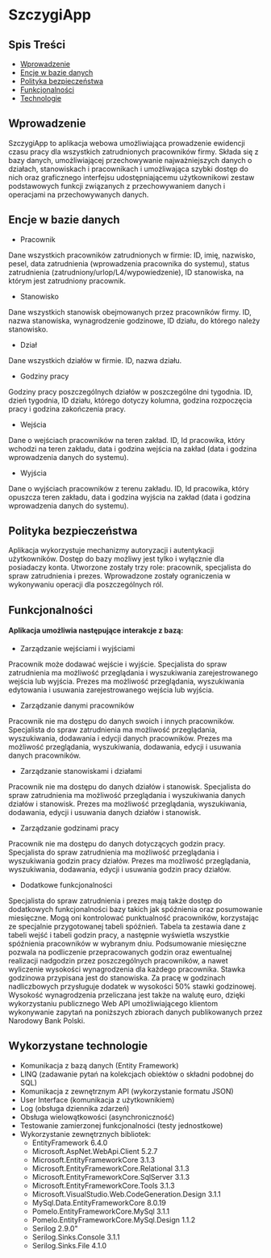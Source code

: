 # SzczygiApp

## Spis Treści
* [Wprowadzenie](#wprowadzenie)
* [Encje w bazie danych](#encje-w-bazie-danych)
* [Polityka bezpieczeństwa](#polityka-bezpieczeństwa)
* [Funkcjonalności](#funkcjonalności)
* [Technologie](#technologie)

## Wprowadzenie 
SzczygiApp to aplikacja webowa umożliwiająca prowadzenie ewidencji czasu pracy dla wszystkich zatrudnionych pracowników firmy. Składa się z bazy danych, umożliwiającej przechowywanie najważniejszych danych o działach, stanowiskach i pracownikach i umożliwająca szybki dostęp do nich oraz graficznego interfejsu udostępniającemu użytkownikowi zestaw podstawowych funkcji związanych z przechowywaniem danych i operacjami na przechowywanych danych.

## Encje w bazie danych
* Pracownik

Dane wszystkich pracowników zatrudnionych w firmie: ID, imię, nazwisko, pesel, data zatrudnienia (wprowadzenia pracownika do systemu), status zatrudnienia (zatrudniony/urlop/L4/wypowiedzenie), ID stanowiska, na którym jest zatrudniony pracownik.

* Stanowisko

Dane wszystkich stanowisk obejmowanych przez pracowników firmy. ID, nazwa stanowiska, wynagrodzenie godzinowe, ID działu, do którego należy stanowisko.

* Dział

Dane wszystkich działów w firmie. ID, nazwa działu.

* Godziny pracy

Godziny pracy poszczególnych działów w poszczególne dni tygodnia. ID, dzień tygodnia, ID działu, którego dotyczy kolumna, godzina rozpoczęcia pracy i godzina zakończenia pracy.

* Wejścia

Dane o wejściach pracowników na teren zakład. ID, Id pracowika, który wchodzi na teren zakładu, data i godzina wejścia na zakład (data i godzina wprowadzenia danych do systemu).

* Wyjścia

Dane o wyjściach pracowników z terenu zakładu. ID, Id pracowika, który opuszcza teren zakładu, data i godzina wyjścia na zakład (data i godzina wprowadzenia danych do systemu).


## Polityka bezpieczeństwa
Aplikacja wykorzystuje mechanizmy autoryzacji i autentykacji użytkowników. Dostęp do bazy możliwy jest tylko i wyłącznie dla posiadaczy konta. Utworzone zostały trzy role: pracownik, specjalista do spraw zatrudnienia i prezes. Wprowadzone zostały ograniczenia w wykonywaniu operacji dla poszczególnych ról. 

## Funkcjonalności
#### Aplikacja umożliwia następujące interakcje z bazą:
* Zarządzanie wejściami i wyjściami

Pracownik może dodawać wejście i wyjście.
Specjalista do spraw zatrudnienia ma możliwość przeglądania i wyszukiwania zarejestrowanego wejścia lub wyjścia.
Prezes ma możliwość przeglądania, wyszukiwania edytowania i usuwania zarejestrowanego wejścia lub wyjścia.

* Zarządzanie danymi pracowników

Pracownik nie ma dostępu do danych swoich i innych pracowników.
Specjalista do spraw zatrudnienia ma możliwość przeglądania, wyszukiwania, dodawania i edycji danych pracowników. 
Prezes ma możliwość przeglądania, wyszukiwania, dodawania, edycji i usuwania danych pracowników.

* Zarządzanie stanowiskami i działami

Pracownik nie ma dostępu do danych działów i stanowisk.
Specjalista do spraw zatrudnienia ma możliwość przeglądania i wyszukiwania danych działów i stanowisk. 
Prezes ma możliwość przeglądania, wyszukiwania, dodawania, edycji i usuwania danych działów i stanowisk.

* Zarządzanie godzinami pracy

Pracownik nie ma dostępu do danych dotyczących godzin pracy.
Specjalista do spraw zatrudnienia ma możliwość przeglądania i wyszukiwania godzin pracy działów.
Prezes ma możliwość przeglądania, wyszukiwania, dodawania, edycji i usuwania godzin pracy działów.

* Dodatkowe funkcjonalności

Specjalista do spraw zatrudnienia i prezes mają także dostęp do dodatkowych funkcjonalności bazy takich jak spóźnienia oraz posumowanie miesięczne. Mogą oni kontrolować punktualność pracowników, korzystając ze specjalnie przygotowanej tabeli spóźnień. Tabela ta zestawia dane z tabeli wejść i tabeli godzin pracy, a następnie wyświetla wszystkie spóźnienia pracowników w wybranym dniu.
Podsumowanie miesięczne pozwala na podliczenie przepracowanych godzin oraz ewentualnej realizacji nadgodzin przez poszczególnych pracowników, a nawet wyliczenie wysokości wynagrodzenia dla każdego pracownika. Stawka godzinowa przypisana jest do stanowiska. Za pracę w godzinach nadliczbowych przysługuje dodatek w wysokości 50% stawki godzinowej. Wysokość wynagrodzenia przeliczana jest także na walutę euro, dzięki wykorzystaniu publicznego Web API umożliwiającego klientom wykonywanie zapytań na poniższych zbiorach danych publikowanych przez Narodowy Bank Polski.


## Wykorzystane technologie
* Komunikacja z bazą danych (Entity Framework)
* LINQ (zadawanie pytań na kolekcjach obiektów o składni podobnej do SQL)
* Komunikacja z zewnętrznym API (wykorzystanie formatu JSON)
* User Interface (komunikacja z użytkownikiem)
* Log (obsługa dziennika zdarzeń)
* Obsługa wielowątkowości (asynchroniczność)
* Testowanie zamierzonej funkcjonalności (testy jednostkowe)
* Wykorzystanie zewnętrznych bibliotek:
  * EntityFramework 6.4.0
  * Microsoft.AspNet.WebApi.Client 5.2.7
  * Microsoft.EntityFrameworkCore 3.1.3
  * Microsoft.EntityFrameworkCore.Relational 3.1.3
  * Microsoft.EntityFrameworkCore.SqlServer 3.1.3
  * Microsoft.EntityFrameworkCore.Tools 3.1.3
  * Microsoft.VisualStudio.Web.CodeGeneration.Design 3.1.1
  * MySql.Data.EntityFrameworkCore 8.0.19
  * Pomelo.EntityFrameworkCore.MySql 3.1.1
  * Pomelo.EntityFrameworkCore.MySql.Design 1.1.2
  * Serilog 2.9.0"
  * Serilog.Sinks.Console 3.1.1
  * Serilog.Sinks.File 4.1.0
